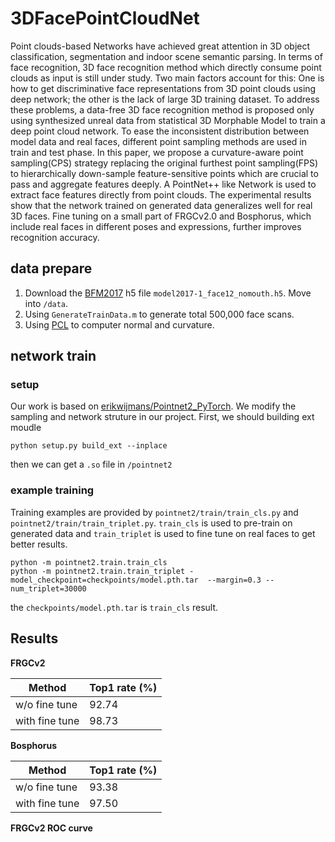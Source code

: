 # 3DFacePointCloudNet

Point clouds-based Networks have achieved great attention in 3D object classification, segmentation and indoor scene semantic parsing. In terms of face recognition, 3D face recognition method which directly consume point clouds as input is still under study. Two main factors account for this: One is how to get discriminative face representations from 3D point clouds using deep network; the other is the lack of large 3D training dataset. To address these problems, a data-free 3D face recognition method is proposed only using synthesized unreal data from statistical 3D Morphable Model to train a deep point cloud network. To ease the inconsistent distribution between model data and real faces, different point sampling methods are used in train and test phase. In this paper, we propose a curvature-aware point sampling(CPS) strategy replacing the original furthest point sampling(FPS) to hierarchically down-sample feature-sensitive points which are crucial to pass and aggregate features deeply. A PointNet++ like Network is used to extract face features directly from point clouds. The experimental results show that the network trained on generated data generalizes well for real 3D faces. Fine tuning on a small part of FRGCv2.0 and Bosphorus, which include real faces in different poses and expressions, further improves recognition accuracy.

## data prepare
1. Download the [BFM2017](https://faces.dmi.unibas.ch/bfm/bfm2017.html) h5 file `model2017-1_face12_nomouth.h5`. Move into `/data`.  
2. Using `GenerateTrainData.m` to generate total 500,000 face scans.
3. Using [PCL](http://pointclouds.org/) to computer normal and curvature.

## network train
### setup
Our work is based on [erikwijmans/Pointnet2_PyTorch](https://github.com/erikwijmans/Pointnet2_PyTorch). We modify the sampling and network struture in our project.
First, we should building ext moudle  
```
python setup.py build_ext --inplace
```
then we can get a `.so` file in `/pointnet2`  
### example training
Training examples are provided by `pointnet2/train/train_cls.py` and `pointnet2/train/train_triplet.py`. `train_cls` is used to pre-train on generated data and `train_triplet` is used to fine tune on real faces to get better results.  
```
python -m pointnet2.train.train_cls
python -m pointnet2.train.train_triplet -model_checkpoint=checkpoints/model.pth.tar  --margin=0.3 --num_triplet=30000
```
the `checkpoints/model.pth.tar` is `train_cls` result.

## Results
**FRGCv2**

Method  | Top1 rate  (%)
------------- | -------------
w/o fine tune  | 92.74
with fine tune  | 98.73

**Bosphorus**

Method  | Top1 rate  (%)
------------- | -------------
w/o fine tune  | 93.38
with fine tune  | 97.50

**FRGCv2 ROC curve**
